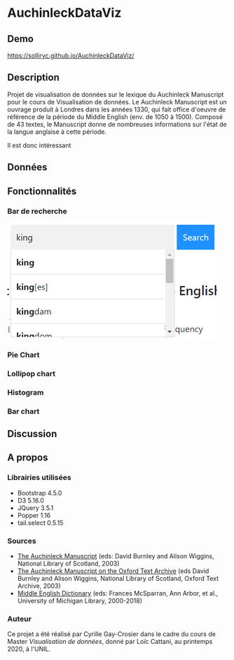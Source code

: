 # AuchinleckDataViz
 
## Demo
https://solliryc.github.io/AuchinleckDataViz/

## Description
Projet de visualisation de données sur le lexique du Auchinleck Manuscript pour le cours de Visualisation de données.
Le Auchinleck Manuscript est un ouvrage produit à Londres dans les années 1330, qui fait office d'oeuvre de référence de la période du Middle English (env. de 1050 à 1500). Composé de 43 textes, le Manuscript donne de nombreuses informations sur l'état de la langue anglaise à cette période.

Il est donc intéressant 

## Données


## Fonctionnalités
### Bar de recherche
![alt text](screenshots/searchbar_1.PNG)

### Pie Chart
### Lollipop chart
### Histogram
### Bar chart

## Discussion


## A propos
### Librairies utilisées
* Bootstrap 4.5.0
* D3 5.16.0
* JQuery 3.5.1
* Popper 1.16
* tail.select 0.5.15

### Sources
* [The Auchinleck Manuscript](https://auchinleck.nls.uk/) (eds: David Burnley and Alison Wiggins, National Library of Scotland, 2003)
* <a href="https://ota.bodleian.ox.ac.uk/repository/xmlui/handle/20.500.12024/2493" target='_blank'>The Auchinleck Manuscript on the Oxford Text Archive</a> (eds David Burnley and Alison Wiggins, National Library of Scotland, Oxford Text Archive, 2003)
* <a href="https://quod.lib.umich.edu/m/middle-english-dictionary" target="_blank">Middle English Dictionary</a> (eds: Frances McSparran, Ann Arbor, et al., University of Michigan Library, 2000-2018)

### Auteur
Ce projet a été réalisé par Cyrille Gay-Crosier dans le cadre du cours de Master <i>Visualisation de données</i>, donné par Loïc Cattani, au printemps 2020, à l'UNIL.
